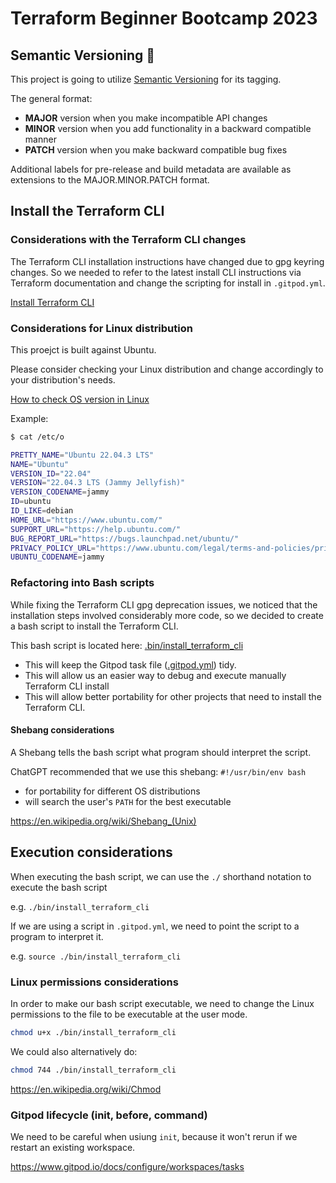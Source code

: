 # Terraform Beginner Bootcamp 2023

## Semantic Versioning :mage:

This project is going to utilize [Semantic Versioning](https://semver.org/) for its tagging. 

The general format:

- **MAJOR** version when you make incompatible API changes
- **MINOR** version when you add functionality in a backward compatible manner
- **PATCH** version when you make backward compatible bug fixes

Additional labels for pre-release and build metadata are available as extensions to the MAJOR.MINOR.PATCH format.

## Install the Terraform CLI

### Considerations with the Terraform CLI changes

The Terraform CLI installation instructions have changed due to gpg keyring changes. So we needed to refer to the latest install CLI instructions via Terraform documentation and change the scripting for install in `.gitpod.yml`. 

[Install Terraform CLI](https://developer.hashicorp.com/terraform/tutorials/aws-get-started/install-cli)

### Considerations for Linux distribution

This proejct is built against Ubuntu. 

Please consider checking your Linux distribution and change accordingly to your distribution's needs. 

[How to check OS version in Linux](
https://www.cyberciti.biz/faq/how-to-check-os-version-in-linux-command-line/)

Example:
```sh
$ cat /etc/o

PRETTY_NAME="Ubuntu 22.04.3 LTS"
NAME="Ubuntu"
VERSION_ID="22.04"
VERSION="22.04.3 LTS (Jammy Jellyfish)"
VERSION_CODENAME=jammy
ID=ubuntu
ID_LIKE=debian
HOME_URL="https://www.ubuntu.com/"
SUPPORT_URL="https://help.ubuntu.com/"
BUG_REPORT_URL="https://bugs.launchpad.net/ubuntu/"
PRIVACY_POLICY_URL="https://www.ubuntu.com/legal/terms-and-policies/privacy-policy"
UBUNTU_CODENAME=jammy
```

### Refactoring into Bash scripts

While fixing the Terraform CLI gpg deprecation issues, we noticed that the installation steps involved considerably more code, so we decided to create a bash script to install the Terraform CLI.

This bash script is located here: [.bin/install_terraform_cli](./bin/install_terraform_cli)

- This will keep the Gitpod task file ([.gitpod.yml](.gitpod.yml)) tidy. 
- This will allow us an easier way to debug and execute manually Terraform CLI install
- This will allow better portability for other projects that need to install the Terraform CLI. 

#### Shebang considerations

A Shebang tells the bash script what program should interpret the script. 

ChatGPT recommended that we use this shebang: `#!/usr/bin/env bash`
- for portability for different OS distributions
- will search the user's `PATH` for the best executable

https://en.wikipedia.org/wiki/Shebang_(Unix)

## Execution considerations

When executing the bash script, we can use the `./` shorthand notation to execute the bash script

e.g. `./bin/install_terraform_cli`

If we are using a script in `.gitpod.yml`, we need to point the script to a program to interpret it. 

e.g. `source ./bin/install_terraform_cli`

### Linux permissions considerations

In order to make our bash script executable, we need to change the Linux permissions to the file to be executable at the user mode. 

```sh
chmod u+x ./bin/install_terraform_cli
```

We could also alternatively do:

```sh
chmod 744 ./bin/install_terraform_cli
```

https://en.wikipedia.org/wiki/Chmod

### Gitpod lifecycle (init, before, command)

We need to be careful when usiung `init`, because it won't rerun if we restart an existing workspace. 

https://www.gitpod.io/docs/configure/workspaces/tasks

